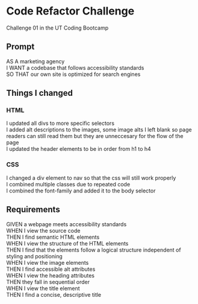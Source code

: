 # Code Refactor Challenge

Challenge 01 in the UT Coding Bootcamp

## Prompt

AS A marketing agency\
I WANT a codebase that follows accessibility standards\
SO THAT our own site is optimized for search engines

## Things I changed

### HTML
I updated all divs to more specific selectors\
I added alt descriptions to the images, some image alts I left blank so page readers can still read them but they are unneccesary for the flow of the page\
I updated the header elements to be in order from h1 to h4

### CSS
I changed a div element to nav so that the css will still work properly\
I combined multiple classes due to repeated code\
I combined the font-family and added it to the body selector

## Requirements

GIVEN a webpage meets accessibility standards\
WHEN I view the source code\
THEN I find semantic HTML elements\
WHEN I view the structure of the HTML elements\
THEN I find that the elements follow a logical structure independent of styling and positioning\
WHEN I view the image elements\
THEN I find accessible alt attributes\
WHEN I view the heading attributes\
THEN they fall in sequential order\
WHEN I view the title element\
THEN I find a concise, descriptive title

